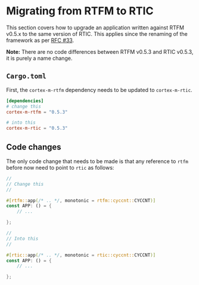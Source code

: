 # Migrating from RTFM to RTIC

This section covers how to upgrade an application written against RTFM v0.5.x to
the same version of RTIC. This applies since the renaming of the framework as per [RFC #33].

**Note:** There are no code differences between RTFM v0.5.3 and RTIC v0.5.3, it is purely a name
change.

[RFC #33]: https://github.com/rtic-rs/rfcs/pull/33



## `Cargo.toml`

First, the `cortex-m-rtfm` dependency needs to be updated to
`cortex-m-rtic`.


``` toml
[dependencies]
# change this
cortex-m-rtfm = "0.5.3"

# into this
cortex-m-rtic = "0.5.3"
```

## Code changes

The only code change that needs to be made is that any reference to `rtfm` before now need to point
to `rtic` as follows:

``` rust
//
// Change this
//

#[rtfm::app(/* .. */, monotonic = rtfm::cyccnt::CYCCNT)]
const APP: () = {
    // ...

};

//
// Into this
//

#[rtic::app(/* .. */, monotonic = rtic::cyccnt::CYCCNT)]
const APP: () = {
    // ...

};
```

